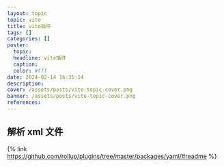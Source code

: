 ```yaml
---
layout: topic
topic: vite
title: vite插件
tags: []
categories: []
poster:
  topic:
  headline: vite插件
  caption:
  color: #fff
date: 2024-02-14 16:35:14
description:
cover: /assets/posts/vite-topic-cover.png
banner: /assets/posts/vite-topic-cover.png
references:
---
```


## 解析 xml 文件

{% link https://github.com/rollup/plugins/tree/master/packages/yaml/#readme %}
